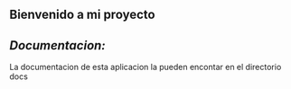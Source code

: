 ## Bienvenido a mi proyecto

*Documentacion:*
--
La documentacion de esta aplicacion la pueden encontar en el directorio docs
